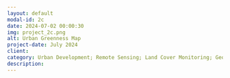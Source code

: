 ```yaml
---
layout: default
modal-id: 2c
date: 2024-07-02 00:00:30
img: project_2c.png
alt: Urban Greenness Map
project-date: July 2024
client: 
category: Urban Development; Remote Sensing; Land Cover Monitoring; Geospatial Analysis
description: 
---
```

